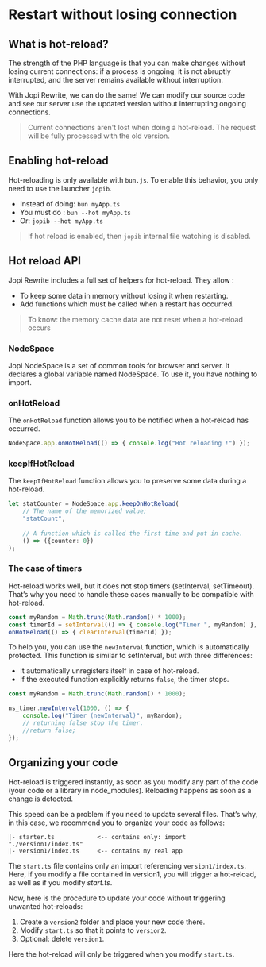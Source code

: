 # Restart without losing connection

## What is hot-reload?

The strength of the PHP language is that you can make changes without losing current connections: if a process is ongoing, it is not abruptly interrupted, and the server remains available without interruption.

With Jopi Rewrite, we can do the same! We can modify our source code and see our server use the updated version without interrupting ongoing connections.

> Current connections aren't lost when doing a hot-reload.
> The request will be fully processed with the old version.
 
## Enabling hot-reload

Hot-reloading is only available with `bun.js`. To enable this behavior, you only need to use the launcher `jopib`.

* Instead of doing: `bun myApp.ts`
* You must do : `bun --hot myApp.ts`
* Or: `jopib --hot myApp.ts`

> If hot reload is enabled, then `jopib` internal file watching is disabled.  

## Hot reload API

Jopi Rewrite includes a full set of helpers for hot-reload. They allow :
* To keep some data in memory without losing it when restarting.
* Add functions which must be called when a restart has occurred. 

> To know: the memory cache data are not reset when a hot-reload occurs 

### NodeSpace

Jopi NodeSpace is a set of common tools for browser and server.
It declares a global variable named NodeSpace. To use it, you
have nothing to import.

### onHotReload

The `onHotReload` function allows you to be notified when a hot-reload has occurred.

```typescript
NodeSpace.app.onHotReload(() => { console.log("Hot reloading !") });
```

### keepIfHotReload

The `keepIfHotReload` function allows you to preserve some data during a hot-reload.


```typescript
let statCounter = NodeSpace.app.keepOnHotReload(
    // The name of the memorized value;
    "statCount",
    
    // A function which is called the first time and put in cache.
    () => ({counter: 0})
);
```

### The case of timers

Hot-reload works well, but it does not stop timers (setInterval, setTimeout). That’s why you need to handle these cases manually to be compatible with hot-reload.

```typescript
const myRandom = Math.trunc(Math.random() * 1000);
const timerId = setInterval(() => { console.log("Timer ", myRandom) }, 1000);
onHotReload(() => { clearInterval(timerId) });
```

To help you, you can use the `newInterval` function, which is automatically protected.
This function is similar to setInterval, but with three differences:

- It automatically unregisters itself in case of hot-reload.
- If the executed function explicitly returns `false`, the timer stops.

```typescript
const myRandom = Math.trunc(Math.random() * 1000);

ns_timer.newInterval(1000, () => {
    console.log("Timer (newInterval)", myRandom);
    // returning false stop the timer.
    //return false;
});
```

## Organizing your code

Hot-reload is triggered instantly, as soon as you modify any part of the code (your code or a library in node_modules). Reloading happens as soon as a change is detected.

This speed can be a problem if you need to update several files. That’s why, in this case, we recommend you to organize your code as follows:

```text
|- starter.ts            <-- contains only: import "./version1/index.ts"
|- version1/index.ts     <-- contains my real app
```

The `start.ts` file contains only an import referencing `version1/index.ts`. Here, if you modify a file contained in version1, you will trigger a hot-reload, as well as if you modify *start.ts*.

Now, here is the procedure to update your code without triggering unwanted hot-reloads:

1. Create a `version2` folder and place your new code there.
2. Modify `start.ts` so that it points to `version2`.
3. Optional: delete `version1`.

Here the hot-reload will only be triggered when you modify `start.ts`.